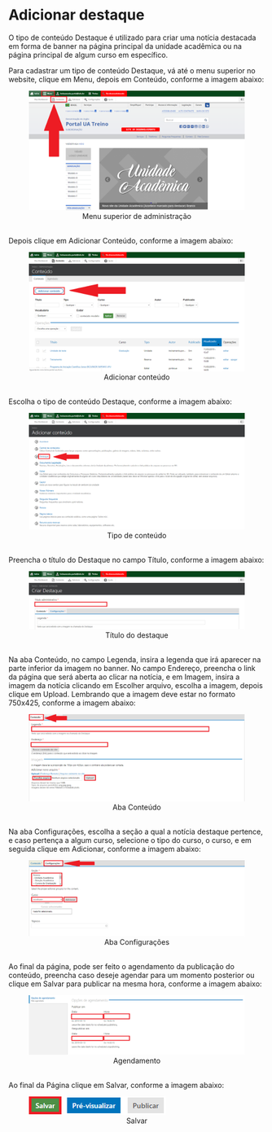 # Adicionar destaque

O tipo de conteúdo Destaque é utilizado para criar uma notícia destacada em forma de banner na página principal da unidade acadêmica ou na página principal de algum curso em específico.

Para cadastrar um tipo de conteúdo Destaque, vá até o menu superior no website, clique em Menu, depois em Conteúdo, conforme a imagem abaixo:

<figure class="image">
  <img src="../imgs/7 - Adicionar Destaque/7 - Adicionar Destaque 1.1.png">
  <center><figcaption>Menu superior de administração</figcaption></center>
  </br>
</figure>

Depois clique em Adicionar Conteúdo, conforme a imagem abaixo:

<figure class="image">
  <img src="../imgs/7 - Adicionar Destaque/7 - Adicionar Destaque 1.2.png">
  <center><figcaption>Adicionar conteúdo</figcaption></center>
  </br>
</figure>

Escolha o tipo de conteúdo Destaque, conforme a imagem abaixo:

<figure class="image">
  <img src="../imgs/7 - Adicionar Destaque/7 - Adicionar Destaque 2.png">
  <center><figcaption>Tipo de conteúdo</figcaption></center>
  </br>
</figure>

Preencha o título do Destaque no campo Título, conforme a imagem abaixo:

<figure class="image">
  <img src="../imgs/7 - Adicionar Destaque/7 - Adicionar Destaque 3.png">
  <center><figcaption>Título do destaque</figcaption></center>
  </br>
</figure>

Na aba Conteúdo, no campo Legenda, insira a legenda que irá aparecer na parte inferior da imagem no banner. No campo Endereço, preencha o link da página que será 
aberta ao clicar na notícia, e em Imagem, insira a imagem da notícia clicando em Escolher arquivo, escolha a imagem, depois clique em Upload. Lembrando que a
imagem deve estar no formato 750x425, conforme a imagem abaixo:

<figure class="image">
  <img src="../imgs/7 - Adicionar Destaque/7 - Adicionar Destaque 4.png">
  <center><figcaption>Aba Conteúdo</figcaption></center>
  </br>
</figure>

Na aba Configurações, escolha a seção a qual a notícia destaque pertence, e caso pertença a algum curso, selecione o tipo do curso, o curso, e em seguida clique
em Adicionar, conforme a imagem abaixo:

<figure class="image">
  <img src="../imgs/7 - Adicionar Destaque/7 - Adicionar Destaque 5.png">
  <center><figcaption>Aba Configurações</figcaption></center>
  </br>
</figure>

Ao final da página, pode ser feito o agendamento da publicação do conteúdo, preencha caso deseje agendar para um momento posterior ou clique em Salvar para
publicar na mesma hora, conforme a imagem abaixo:

<figure class="image">
  <img src="../imgs/7 - Adicionar Destaque/7 - Adicionar Destaque 6.png">
  <center><figcaption>Agendamento</figcaption></center>
  </br>
</figure>

Ao final da Página clique em Salvar, conforme a imagem abaixo:

<figure class="image">
  <img src="../imgs/7 - Adicionar Destaque/7 - Adicionar Destaque 7.png">
  <center><figcaption>Salvar</figcaption></center>
  </br>
</figure>